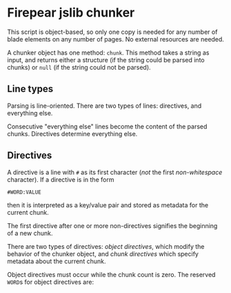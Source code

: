 Firepear jslib chunker
======================

This script is object-based, so only one copy is needed for any number
of blade elements on any number of pages. No external resources are
needed.

A chunker object has one method: `chunk`. This method takes a string
as input, and returns either a structure (if the string could be
parsed into chunks) or `null` (if the string could not be parsed).


Line types
----------

Parsing is line-oriented. There are two types of lines: directives,
and everything else.

Consecutive "everything else" lines become the content of the parsed
chunks. Directives determine everything else.


Directives
----------

A directive is a line with `#` as its first character (*not* the first
*non-whitespace* character). If a directive is in the form

```
#WORD:VALUE
```

then it is interpreted as a key/value pair and stored as metadata for
the current chunk.

The first directive after one or more non-directives signifies the
beginning of a new chunk.

There are two types of directives: *object directives*, which modify
the behavior of the chunker object, and *chunk directives* which
specify metadata about the current chunk.

Object directives must occur while the chunk count is zero. The
reserved `WORD`s for object directives are:

```
```